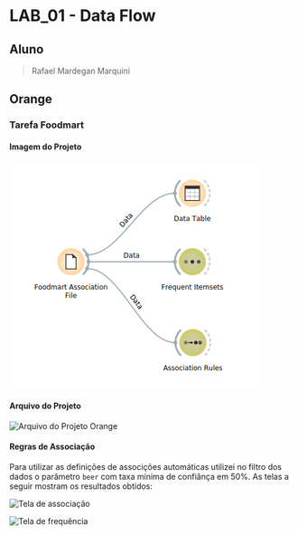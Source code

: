 # LAB_01 - Data Flow

## Aluno
> Rafael Mardegan Marquini

## Orange

### Tarefa Foodmart

#### Imagem do Projeto
![Imagem do Projeto de Foodmart](img/foodmart-analysis.png)
<br />

#### Arquivo do Projeto
![Arquivo do Projeto Orange](foodmart-analysis.ows)

#### Regras de Associação
Para utilizar as definições de associções automáticas utilizei no filtro dos dados o parâmetro `beer` com taxa mínima de confiânça em 50%. As telas a seguir mostram os resultados obtidos:
<br />

![Tela de associação](foodmart-association-rules.png)
<br />

![Tela de frequência](foodmart-frequent-itemsets.png)
<br />



